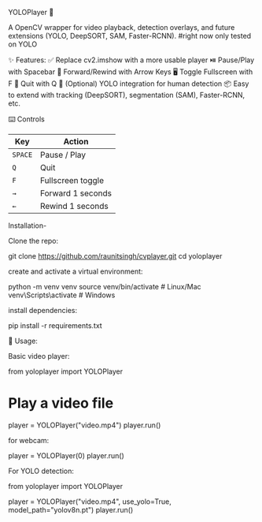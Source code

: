 YOLOPlayer 🎥

A OpenCV wrapper for video playback, detection overlays, and future extensions (YOLO, DeepSORT, SAM, Faster-RCNN).    #right now only tested on YOLO


✨ Features:
✅ Replace cv2.imshow with a more usable player
⏯️ Pause/Play with Spacebar
🔁 Forward/Rewind with Arrow Keys
🖥️ Toggle Fullscreen with F
🚪 Quit with Q
🤖 (Optional) YOLO integration for human detection
📦 Easy to extend with tracking (DeepSORT), segmentation (SAM), Faster-RCNN, etc.



⌨️ Controls

| Key     | Action            |
| ------- | ----------------- |
| `SPACE` | Pause / Play      |
| `Q`     | Quit              |
| `F`     | Fullscreen toggle |
| `→`     | Forward 1 seconds |
| `←`     | Rewind 1 seconds  |
    



Installation-

Clone the repo:

git clone https://github.com/raunitsingh/cvplayer.git
cd yoloplayer


create and activate a virtual environment:

python -m venv venv
source venv/bin/activate   # Linux/Mac
venv\Scripts\activate      # Windows


install dependencies:

pip install -r requirements.txt





🚀 Usage:

Basic video player:

from yoloplayer import YOLOPlayer

# Play a video file
player = YOLOPlayer("video.mp4")
player.run()



for webcam:

player = YOLOPlayer(0)
player.run()



For YOLO detection:

from yoloplayer import YOLOPlayer

player = YOLOPlayer("video.mp4", use_yolo=True, model_path="yolov8n.pt")
player.run()



